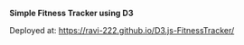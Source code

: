 **Simple Fitness Tracker using D3**


Deployed at: https://ravi-222.github.io/D3.js-FitnessTracker/
